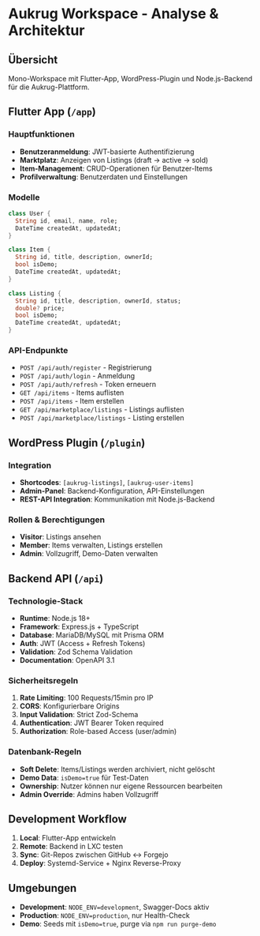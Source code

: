 # Aukrug Workspace - Analyse & Architektur

## Übersicht

Mono-Workspace mit Flutter-App, WordPress-Plugin und Node.js-Backend für die Aukrug-Plattform.

## Flutter App (`/app`)

### Hauptfunktionen
- **Benutzeranmeldung**: JWT-basierte Authentifizierung
- **Marktplatz**: Anzeigen von Listings (draft → active → sold)
- **Item-Management**: CRUD-Operationen für Benutzer-Items
- **Profilverwaltung**: Benutzerdaten und Einstellungen

### Modelle
```dart
class User {
  String id, email, name, role;
  DateTime createdAt, updatedAt;
}

class Item {
  String id, title, description, ownerId;
  bool isDemo;
  DateTime createdAt, updatedAt;
}

class Listing {
  String id, title, description, ownerId, status;
  double? price;
  bool isDemo;
  DateTime createdAt, updatedAt;
}
```

### API-Endpunkte
- `POST /api/auth/register` - Registrierung
- `POST /api/auth/login` - Anmeldung
- `POST /api/auth/refresh` - Token erneuern
- `GET /api/items` - Items auflisten
- `POST /api/items` - Item erstellen
- `GET /api/marketplace/listings` - Listings auflisten
- `POST /api/marketplace/listings` - Listing erstellen

## WordPress Plugin (`/plugin`)

### Integration
- **Shortcodes**: `[aukrug-listings]`, `[aukrug-user-items]`
- **Admin-Panel**: Backend-Konfiguration, API-Einstellungen
- **REST-API Integration**: Kommunikation mit Node.js-Backend

### Rollen & Berechtigungen
- **Visitor**: Listings ansehen
- **Member**: Items verwalten, Listings erstellen
- **Admin**: Vollzugriff, Demo-Daten verwalten

## Backend API (`/api`)

### Technologie-Stack
- **Runtime**: Node.js 18+
- **Framework**: Express.js + TypeScript
- **Database**: MariaDB/MySQL mit Prisma ORM
- **Auth**: JWT (Access + Refresh Tokens)
- **Validation**: Zod Schema Validation
- **Documentation**: OpenAPI 3.1

### Sicherheitsregeln
1. **Rate Limiting**: 100 Requests/15min pro IP
2. **CORS**: Konfigurierbare Origins
3. **Input Validation**: Strict Zod-Schema
4. **Authentication**: JWT Bearer Token required
5. **Authorization**: Role-based Access (user/admin)

### Datenbank-Regeln
- **Soft Delete**: Items/Listings werden archiviert, nicht gelöscht
- **Demo Data**: `isDemo=true` für Test-Daten
- **Ownership**: Nutzer können nur eigene Ressourcen bearbeiten
- **Admin Override**: Admins haben Vollzugriff

## Development Workflow

1. **Local**: Flutter-App entwickeln
2. **Remote**: Backend in LXC testen
3. **Sync**: Git-Repos zwischen GitHub ↔ Forgejo
4. **Deploy**: Systemd-Service + Nginx Reverse-Proxy

## Umgebungen

- **Development**: `NODE_ENV=development`, Swagger-Docs aktiv
- **Production**: `NODE_ENV=production`, nur Health-Check
- **Demo**: Seeds mit `isDemo=true`, purge via `npm run purge-demo`
